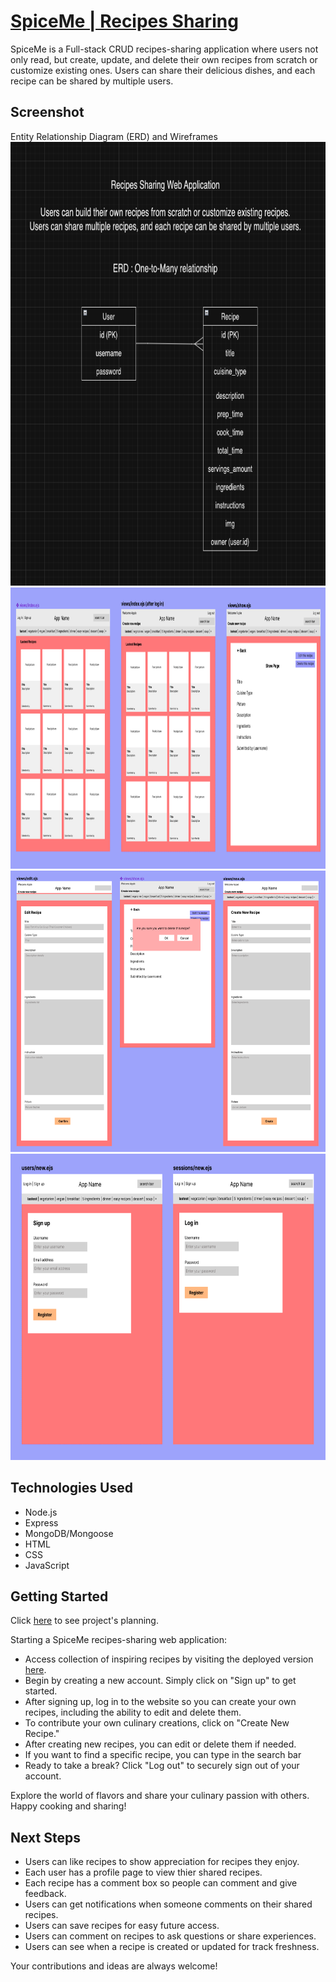 # [SpiceMe | Recipes Sharing](https://recipes-sharing-d52068d767ac.herokuapp.com/)
SpiceMe is a Full-stack CRUD recipes-sharing application where users not only read, but create, update, and delete their own recipes from scratch or customize existing ones. Users can share their delicious dishes, and each recipe can be shared by multiple users.

## Screenshot
Entity Relationship Diagram (ERD) and Wireframes
<img src="/assets/images/erd-recipes.png" alt="ERD-recipes-sharing" width="700" height="710">
<img src="/assets/images/wf-recipes1.png" alt="wireframe1-recipes-sharing" width="700" height="450">
<img src="/assets/images/wf-recipes2.png" alt="wireframe2-recipes-sharing" width="700" height="450">
<img src="/assets/images/wf-recipes3.png" alt="wireframe3-recipes-sharing" width="700" height="490">

## Technologies Used
- Node.js
- Express
- MongoDB/Mongoose
- HTML
- CSS
- JavaScript

## Getting Started
Click [here](https://trello.com/b/5XlYpeqJ/spiceme-recipes-sharing-app-apple) to see project's planning.

Starting a SpiceMe recipes-sharing web application:
- Access collection of inspiring recipes by visiting the deployed version [here](https://recipes-sharing-d52068d767ac.herokuapp.com/).
- Begin by creating a new account. Simply click on "Sign up" to get started.
- After signing up, log in to the website so you can create your own recipes, including the ability to edit and delete them.
- To contribute your own culinary creations, click on "Create New Recipe."
- After creating new recipes, you can edit or delete them if needed.
- If you want to find a specific recipe, you can type in the search bar
- Ready to take a break? Click "Log out" to securely sign out of your account.

Explore the world of flavors and share your culinary passion with others. Happy cooking and sharing!

## Next Steps
- Users can like recipes to show appreciation for recipes they enjoy.
- Each user has a profile page to view thier shared recipes.
- Each recipe has a comment box so people can comment and give feedback.
- Users can get notifications when someone comments on their shared recipes.
- Users can save recipes for easy future access.
- Users can comment on recipes to ask questions or share experiences.
- Users can see when a recipe is created or updated for track freshness.

Your contributions and ideas are always welcome!